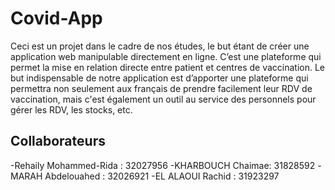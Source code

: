 # Covid-App
Ceci est un projet dans le cadre de nos études, le but étant de créer une application web manipulable directement en ligne. C’est une plateforme qui permet la mise en relation directe entre patient et centres de vaccination. Le but indispensable de notre application est d’apporter une plateforme qui permettra non seulement aux français de prendre facilement leur RDV de vaccination, mais c'est également un outil au service des personnels pour gérer les RDV, les stocks, etc.

## Collaborateurs
-Rehaily Mohammed-Rida : 32027956
-KHARBOUCH Chaimae: 31828592
-MARAH Abdelouahed : 32026921
-EL ALAOUI Rachid : 31923297


